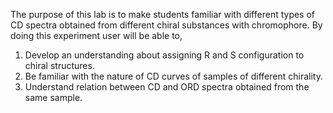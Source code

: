 The purpose of this lab is to make students familiar with different types of CD spectra obtained from different chiral substances with chromophore. By doing this experiment user will be able to,

1. Develop an understanding about assigning R and S configuration to chiral structures.   
2. Be familiar with the nature of CD curves of samples of different chirality.  
3. Understand relation between CD and ORD spectra obtained from the same sample.  
